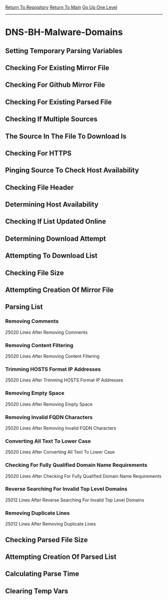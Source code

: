 [Return To Repository](https://github.com/deathbybandaid/piholeparser/)
[Return To Main](https://github.com/deathbybandaid/piholeparser/blob/master/RecentRunLogs/Mainlog.md)
[Go Up One Level](https://github.com/deathbybandaid/piholeparser/blob/master/RecentRunLogs/TopLevelScripts/30-Processing-External-Blacklists.md)
____________________________________
# DNS-BH-Malware-Domains
## Setting Temporary Parsing Variables
## Checking For Existing Mirror File
## Checking For Github Mirror File
## Checking For Existing Parsed File
## Checking If Multiple Sources
## The Source In The File To Download Is
## Checking For HTTPS
## Pinging Source To Check Host Availability
## Checking File Header
## Determining Host Availability
## Checking If List Updated Online
## Determining Download Attempt
## Attempting To Download List
## Checking File Size
## Attempting Creation Of Mirror File
## Parsing List
### Removing Comments
25020 Lines After Removing Comments
### Removing Content Filtering
25020 Lines After Removing Content Filtering
### Trimming HOSTS Format IP Addresses
25020 Lines After Trimming HOSTS Format IP Addresses
### Removing Empty Space
25020 Lines After Removing Empty Space
### Removing Invalid FQDN Characters
25020 Lines After Removing Invalid FQDN Characters
### Converting All Text To Lower Case
25020 Lines After Converting All Text To Lower Case
### Checking For Fully Qualified Domain Name Requirements
25020 Lines After Checking For Fully Qualified Domain Name Requirements
### Reverse Searching For Invalid Top Level Domains
25012 Lines After Reverse Searching For Invalid Top Level Domains
### Removing Duplicate Lines
25012 Lines After Removing Duplicate Lines
## Checking Parsed File Size
## Attempting Creation Of Parsed List
## Calculating Parse Time
## Clearing Temp Vars
